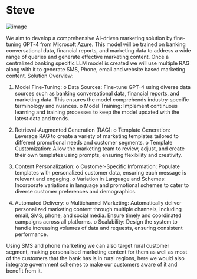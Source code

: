 # Steve

![image](https://github.com/ankit-rl4/steve/assets/73584138/897a2498-56c5-4828-b557-594a09e00649)

We aim to develop a comprehensive AI-driven marketing solution by fine-tuning GPT-4 from Microsoft Azure. This model will be trained on banking conversational data, financial reports, and marketing data to address a wide range of queries and generate effective marketing content. Once a centralized banking specific LLM model is created we will use multiple RAG along with it to generate SMS, Phone, email and website based marketing content.
Solution Overview:
1.	Model Fine-Tuning:
o	Data Sources: Fine-tune GPT-4 using diverse data sources such as banking conversational data, financial reports, and marketing data. This ensures the model comprehends industry-specific terminology and nuances.
o	Model Training: Implement continuous learning and training processes to keep the model updated with the latest data and trends.

2.	Retrieval-Augmented Generation (RAG):
o	Template Generation: Leverage RAG to create a variety of marketing templates tailored to different promotional needs and customer segments.
o	Template Customization: Allow the marketing team to review, adjust, and create their own templates using prompts, ensuring flexibility and creativity.

3.	Content Personalization:
o	Customer-Specific Information: Populate templates with personalized customer data, ensuring each message is relevant and engaging.
o	Variation in Language and Schemes: Incorporate variations in language and promotional schemes to cater to diverse customer preferences and demographics.

4.	Automated Delivery:
o	Multichannel Marketing: Automatically deliver personalized marketing content through multiple channels, including email, SMS, phone, and social media. Ensure timely and coordinated campaigns across all platforms.
o	Scalability: Design the system to handle increasing volumes of data and requests, ensuring consistent performance.

Using SMS and phone marketing we can also target rural customer segment, making personalised marketing content for them as well as most of the customers that the bank has is in rural regions,  here we would also integrate government schemes to make our customers aware of it and benefit from it.

